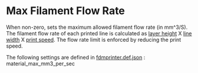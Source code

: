 # Max Filament Flow Rate

When non-zero, sets the maximum allowed filament flow rate (in mm^3/S). The filament flow rate of each printed line is calculated as [layer height](../resolution/layer_height.md) X [line width](../resolution/line_width.md) X [print speed](../speed/speed_print.md). The flow rate limit is enforced by reducing the print speed.

The following settings are defined in [fdmprinter.def.json](https://github.com/smartavionics/Cura/blob/mb-master/resources/definitions/fdmprinter.def.json) : material_max_mm3_per_sec